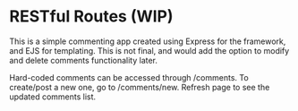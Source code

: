# RESTful Routes (WIP)

This is a simple commenting app created using Express for the framework, and EJS for templating. This is not final, and would add the option to modify and delete comments functionality later.

Hard-coded comments can be accessed through /comments.
To create/post a new one, go to /comments/new.
Refresh page to see the updated comments list.
